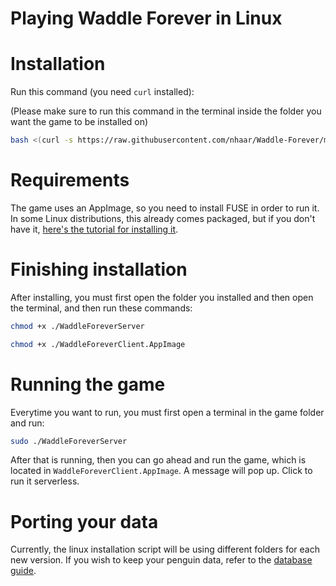 # Playing Waddle Forever in Linux

# Installation
Run this command (you need `curl` installed):

(Please make sure to run this command in the terminal inside the folder you want the game to be installed on)

```bash
bash <(curl -s https://raw.githubusercontent.com/nhaar/Waddle-Forever/master/linux.sh)
```

# Requirements

The game uses an AppImage, so you need to install FUSE in order to run it. In some Linux distributions, this already comes packaged, but if you don't have it, [here's the tutorial for installing it](https://github.com/appimage/appimagekit/wiki/fuse).

# Finishing installation

After installing, you must first open the folder you installed and then open the terminal, and then run these commands:

```bash
chmod +x ./WaddleForeverServer
```
```bash
chmod +x ./WaddleForeverClient.AppImage
```

# Running the game

Everytime you want to run, you must first open a terminal in the game folder and run:

```bash
sudo ./WaddleForeverServer
```

After that is running, then you can go ahead and run the game, which is located in `WaddleForeverClient.AppImage`. A message will pop up. Click to run it serverless.

# Porting your data

Currently, the linux installation script will be using different folders for each new version. If you wish to keep your penguin data, refer to the [database guide](./guide/DATABASE.md).